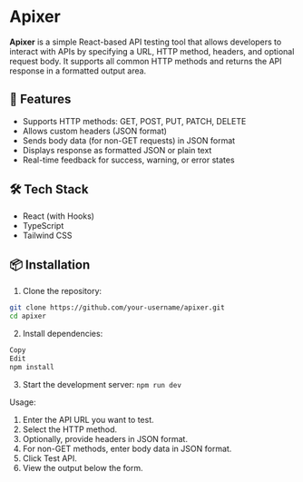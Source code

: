 # Apixer

**Apixer** is a simple React-based API testing tool that allows developers to interact with APIs by specifying a URL, HTTP method, headers, and optional request body. It supports all common HTTP methods and returns the API response in a formatted output area.

## 🚀 Features

- Supports HTTP methods: GET, POST, PUT, PATCH, DELETE
- Allows custom headers (JSON format)
- Sends body data (for non-GET requests) in JSON format
- Displays response as formatted JSON or plain text
- Real-time feedback for success, warning, or error states

## 🛠 Tech Stack

- React (with Hooks)
- TypeScript
- Tailwind CSS

## 📦 Installation

1. Clone the repository:

```bash
git clone https://github.com/your-username/apixer.git
cd apixer
```

2. Install dependencies:

```bash
Copy
Edit
npm install
```

3. Start the development server:
`npm run dev`

Usage:
1. Enter the API URL you want to test.
2. Select the HTTP method.
3. Optionally, provide headers in JSON format.
4. For non-GET methods, enter body data in JSON format.
5. Click Test API.
6. View the output below the form.